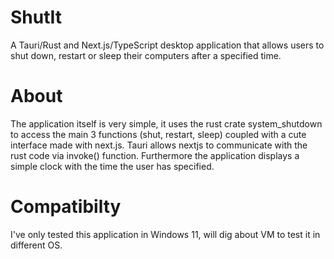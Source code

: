 # ShutIt
A Tauri/Rust and Next.js/TypeScript desktop application that allows users to shut down, restart or sleep their computers after a specified time.
# About
The application itself is very simple, it uses the rust crate system_shutdown to access the main 3 functions (shut, restart, sleep) coupled with a cute interface made with next.js.
Tauri allows nextjs to communicate with the rust code via invoke() function.
Furthermore the application displays a simple clock with the time the user has specified.
# Compatibilty
I've only tested this application in Windows 11, will dig about VM to test it in different OS.

